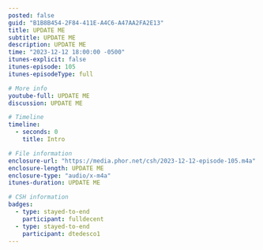 ```yaml
---
posted: false
guid: "B1B8B454-2F84-411E-A4C6-A47AA2FA2E13"
title: UPDATE ME
subtitle: UPDATE ME
description: UPDATE ME 
time: "2023-12-12 18:00:00 -0500"
itunes-explicit: false
itunes-episode: 105
itunes-episodeType: full

# More info
youtube-full: UPDATE ME
discussion: UPDATE ME

# Timeline
timeline:
  - seconds: 0
    title: Intro

# File information
enclosure-url: "https://media.phor.net/csh/2023-12-12-episode-105.m4a"
enclosure-length: UPDATE ME
enclosure-type: "audio/x-m4a"
itunes-duration: UPDATE ME

# CSH information
badges:
  - type: stayed-to-end
    participant: fulldecent
  - type: stayed-to-end
    participant: dtedesco1
---
```

